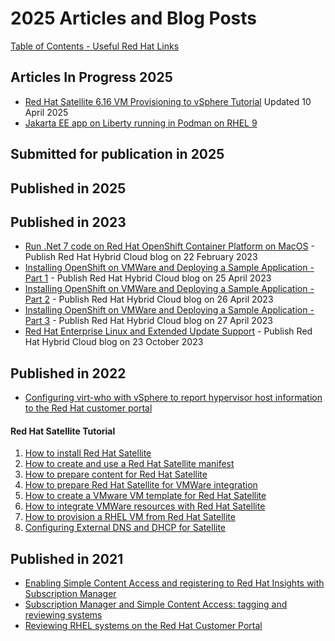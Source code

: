 # 2025 Articles and Blog Posts


[Table of Contents - Useful Red Hat Links](https://github.com/pslucas0212/UsefulRedHatLinks)

## Articles In Progress 2025

- [Red Hat Satellite 6.16 VM Provisioning to vSphere Tutorial](https://github.com/pslucas0212/RedHat-Satellite-6.12-VM-Provisioning-to-vSphere-Tutorial)  Updated 10 April 2025
- [Jakarta EE app on Liberty running in Podman on RHEL 9](https://github.com/pslucas0212/Liberty-App-RHEL/)

## Submitted for publication in 2025

## Published in 2025


## Published in 2023
- [Run .Net 7 code on Red Hat OpenShift Container Platform on MacOS](https://cloud.redhat.com/blog/run-.net-7-code-on-red-hat-openshift-container-platform-on-macos) - Publish Red Hat Hybrid Cloud blog on 22 February 2023
- [Installing OpenShift on VMWare and Deploying a Sample Application - Part 1](https://cloud.redhat.com/blog/installing-openshift-on-vmware-and-deploying-a-sample-application-part-1) - Publish Red Hat Hybrid Cloud blog on 25 April 2023
- [Installing OpenShift on VMWare and Deploying a Sample Application - Part 2](https://cloud.redhat.com/blog/installing-openshift-on-vmware-and-deploying-a-sample-application-part-2)  - Publish Red Hat Hybrid Cloud blog on 26 April 2023
- [Installing OpenShift on VMWare and Deploying a Sample Application - Part 3](https://cloud.redhat.com/blog/installing-openshift-on-vmware-and-deploying-a-sample-application-part-3)  - Publish Red Hat Hybrid Cloud blog on 27 April 2023
- [Red Hat Enterprise Linux and Extended Update Support](https://www.redhat.com/en/blog/red-hat-enterprise-linux-and-extended-update-support) - Publish Red Hat Hybrid Cloud blog on 23 October 2023

## Published in 2022
- [Configuring virt-who with vSphere to report hypervisor host information to the Red Hat customer portal](https://www.redhat.com/en/blog/configuring-virt-who-vsphere-report-hypervisor-host-information-red-hat-customer-portal)
#### Red Hat Satellite Tutorial
1. [How to install Red Hat Satellite](https://www.redhat.com/en/blog/how-install-red-hat-satellite)
2. [How to create and use a Red Hat Satellite manifest](https://www.redhat.com/en/blog/how-create-and-use-red-hat-satellite-manifest)
3. [How to prepare content for Red Hat Satellite](https://www.redhat.com/en/blog/how-prepare-content-red-hat-satellite)
4. [How to prepare Red Hat Satellite for VMWare integration](https://www.redhat.com/en/blog/how-prepare-red-hat-satellite-vmware-integration)
5. [How to create a VMware VM template for Red Hat Satellite](https://www.redhat.com/en/blog/how-create-vmware-vm-template-red-hat-satellite)
6. [How to integrate VMWare resources with Red Hat Satellite](https://www.redhat.com/en/blog/how-integrate-vmware-resources-red-hat-satellite)
7. [How to provision a RHEL VM from Red Hat Satellite](https://www.redhat.com/en/blog/how-provision-rhel-vm-red-hat-satellite)
8. [Configuring External DNS and DHCP for Satellite](https://www.redhat.com/en/blog/configuring-external-dns-and-dhcp-satellite)

## Published in 2021
- [Enabling Simple Content Access and registering to Red Hat Insights with Subscription Manager](https://www.redhat.com/en/blog/enabling-simple-content-access-and-registering-red-hat-insights-subscription-manager)
- [Subscription Manager and Simple Content Access: tagging and reviewing systems](https://www.redhat.com/en/blog/subscription-manager-and-simple-content-access-tagging-and-reviewing-systems)
- [Reviewing RHEL systems on the Red Hat Customer Portal](https://www.redhat.com/en/blog/reviewing-rhel-systems-red-hat-customer-portal)
